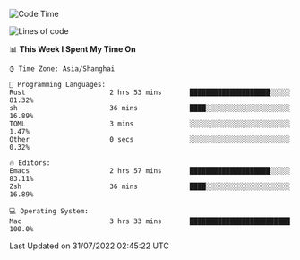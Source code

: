 <!--START_SECTION:waka-->
![Code Time](http://img.shields.io/badge/Code%20Time-751%20hrs%2026%20mins-blue)

![Lines of code](https://img.shields.io/badge/From%20Hello%20World%20I%27ve%20Written-22%20Thousand%20lines%20of%20code-blue)

📊 **This Week I Spent My Time On** 

```text
⌚︎ Time Zone: Asia/Shanghai

💬 Programming Languages: 
Rust                     2 hrs 53 mins       ████████████████████░░░░░   81.32% 
sh                       36 mins             ████░░░░░░░░░░░░░░░░░░░░░   16.89% 
TOML                     3 mins              ░░░░░░░░░░░░░░░░░░░░░░░░░   1.47% 
Other                    0 secs              ░░░░░░░░░░░░░░░░░░░░░░░░░   0.32%

🔥 Editors: 
Emacs                    2 hrs 57 mins       ████████████████████░░░░░   83.11% 
Zsh                      36 mins             ████░░░░░░░░░░░░░░░░░░░░░   16.89%

💻 Operating System: 
Mac                      3 hrs 33 mins       █████████████████████████   100.0%

```


 Last Updated on 31/07/2022 02:45:22 UTC
<!--END_SECTION:waka-->

